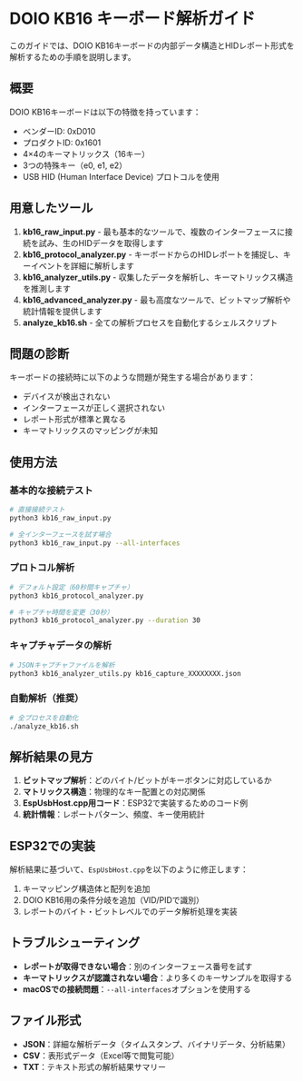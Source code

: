 # DOIO KB16 キーボード解析ガイド

このガイドでは、DOIO KB16キーボードの内部データ構造とHIDレポート形式を解析するための手順を説明します。

## 概要

DOIO KB16キーボードは以下の特徴を持っています：

- ベンダーID: 0xD010
- プロダクトID: 0x1601
- 4×4のキーマトリックス（16キー）
- 3つの特殊キー（e0, e1, e2）
- USB HID (Human Interface Device) プロトコルを使用
## 用意したツール

1. **kb16_raw_input.py** - 最も基本的なツールで、複数のインターフェースに接続を試み、生のHIDデータを取得します
2. **kb16_protocol_analyzer.py** - キーボードからのHIDレポートを捕捉し、キーイベントを詳細に解析します
3. **kb16_analyzer_utils.py** - 収集したデータを解析し、キーマトリックス構造を推測します
4. **kb16_advanced_analyzer.py** - 最も高度なツールで、ビットマップ解析や統計情報を提供します
5. **analyze_kb16.sh** - 全ての解析プロセスを自動化するシェルスクリプト

## 問題の診断

キーボードの接続時に以下のような問題が発生する場合があります：

- デバイスが検出されない
- インターフェースが正しく選択されない
- レポート形式が標準と異なる
- キーマトリックスのマッピングが未知

## 使用方法

### 基本的な接続テスト

```bash
# 直接接続テスト
python3 kb16_raw_input.py

# 全インターフェースを試す場合
python3 kb16_raw_input.py --all-interfaces
```

### プロトコル解析

```bash
# デフォルト設定（60秒間キャプチャ）
python3 kb16_protocol_analyzer.py

# キャプチャ時間を変更（30秒）
python3 kb16_protocol_analyzer.py --duration 30
```

### キャプチャデータの解析

```bash
# JSONキャプチャファイルを解析
python3 kb16_analyzer_utils.py kb16_capture_XXXXXXXX.json
```

### 自動解析（推奨）

```bash
# 全プロセスを自動化
./analyze_kb16.sh
```

## 解析結果の見方

1. **ビットマップ解析**：どのバイト/ビットがキーボタンに対応しているか
2. **マトリックス構造**：物理的なキー配置との対応関係
3. **EspUsbHost.cpp用コード**：ESP32で実装するためのコード例
4. **統計情報**：レポートパターン、頻度、キー使用統計

## ESP32での実装

解析結果に基づいて、`EspUsbHost.cpp`を以下のように修正します：

1. キーマッピング構造体と配列を追加
2. DOIO KB16用の条件分岐を追加（VID/PIDで識別）
3. レポートのバイト・ビットレベルでのデータ解析処理を実装

## トラブルシューティング

- **レポートが取得できない場合**：別のインターフェース番号を試す
- **キーマトリックスが認識されない場合**：より多くのキーサンプルを取得する
- **macOSでの接続問題**：`--all-interfaces`オプションを使用する

## ファイル形式

- **JSON**：詳細な解析データ（タイムスタンプ、バイナリデータ、分析結果）
- **CSV**：表形式データ（Excel等で閲覧可能）
- **TXT**：テキスト形式の解析結果サマリー
